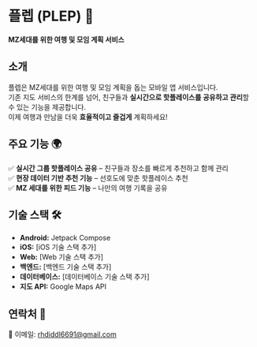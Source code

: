# 플렙 (PLEP) 🚀  
**MZ세대를 위한 여행 및 모임 계획 서비스**  

## 소개  
플렙은 MZ세대를 위한 여행 및 모임 계획을 돕는 모바일 앱 서비스입니다.  
기존 지도 서비스의 한계를 넘어, 친구들과 **실시간으로 핫플레이스를 공유하고 관리**할 수 있는 기능을 제공합니다.  
이제 여행과 만남을 더욱 **효율적이고 즐겁게** 계획하세요!  

## 주요 기능 🌍  
✅ **실시간 그룹 핫플레이스 공유** – 친구들과 장소를 빠르게 추천하고 함께 관리  
✅ **현장 데이터 기반 추천 기능** – 선호도에 맞춘 핫플레이스 추천  
✅ **MZ 세대를 위한 피드 기능** – 나만의 여행 기록을 공유  

## 기술 스택 🛠  
- **Android:** Jetpack Compose
- **iOS:** [iOS 기술 스택 추가]
- **Web:** [Web 기술 스택 추가]
- **백엔드:** [백엔드 기술 스택 추가]  
- **데이터베이스:** [데이터베이스 기술 스택 추가]  
- **지도 API:** Google Maps API 

## 연락처 📧  
📩 이메일: rhdiddl6691@gmail.com
